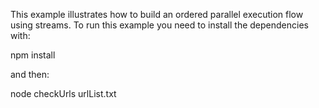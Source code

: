This example illustrates how to build an ordered parallel execution flow using streams.
To run this example you need to install the dependencies with:

npm install

and then:

node checkUrls urlList.txt